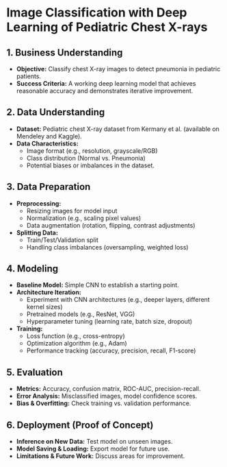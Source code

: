 # Image Classification with Deep Learning of Pediatric Chest X-rays

## 1. Business Understanding

- **Objective:** Classify chest X-ray images to detect pneumonia in pediatric patients.
- **Success Criteria:** A working deep learning model that achieves reasonable accuracy and demonstrates iterative improvement.

## 2. Data Understanding

- **Dataset:** Pediatric chest X-ray dataset from Kermany et al. (available on Mendeley and Kaggle).
- **Data Characteristics:**
  - Image format (e.g., resolution, grayscale/RGB)
  - Class distribution (Normal vs. Pneumonia)
  - Potential biases or imbalances in the dataset.

## 3. Data Preparation

- **Preprocessing:**
  - Resizing images for model input
  - Normalization (e.g., scaling pixel values)
  - Data augmentation (rotation, flipping, contrast adjustments)
- **Splitting Data:**
  - Train/Test/Validation split
  - Handling class imbalances (oversampling, weighted loss)

## 4. Modeling

- **Baseline Model:** Simple CNN to establish a starting point.
- **Architecture Iteration:**
  - Experiment with CNN architectures (e.g., deeper layers, different kernel sizes)
  - Pretrained models (e.g., ResNet, VGG)
  - Hyperparameter tuning (learning rate, batch size, dropout)
- **Training:**
  - Loss function (e.g., cross-entropy)
  - Optimization algorithm (e.g., Adam)
  - Performance tracking (accuracy, precision, recall, F1-score)

## 5. Evaluation

- **Metrics:** Accuracy, confusion matrix, ROC-AUC, precision-recall.
- **Error Analysis:** Misclassified images, model confidence scores.
- **Bias & Overfitting:** Check training vs. validation performance.

## 6. Deployment (Proof of Concept)

- **Inference on New Data:** Test model on unseen images.
- **Model Saving & Loading:** Export model for future use.
- **Limitations & Future Work:** Discuss areas for improvement.
